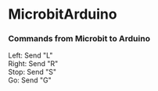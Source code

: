 # MicrobitArduino
### Commands from Microbit to Arduino
Left: Send "L"  
Right: Send "R"  
Stop: Send "S"  
Go: Send "G"  


